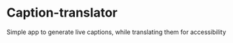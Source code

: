 # Caption-translator
Simple app to generate live captions, while translating them for accessibility 
